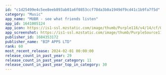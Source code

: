 ```yaml
---
id: "c1d25499e4c5ee8eeb893ab01a6f0853ccf78da3b0a1949df9cd41c1b9fa7f5d"
category: "Music"
app_name: "MUBR - see what friends listen"
app_id: 1641005124
app_icon: https://is1-ssl.mzstatic.com/image/thumb/Purple116/v4/14/cf/0e/14cf0e9c-a009-3271-5cef-93eb8b67ad2c/AppIcon-0-0-1x_U007emarketing-0-7-0-85-220.png/1024x1024bb.png
app_screenshot: https://is1-ssl.mzstatic.com/image/thumb/PurpleSource116/v4/e4/bd/9a/e4bd9a35-5027-a073-013e-b80d3e131f58/39c3e2d4-f2ee-4ab5-a2cf-efcee69e36b5_Frame_108.jpg/1242x2688bb.png
publisher_id: 1684353172
publisher_name: "BIP APPS LTD"
rank: 60
most_recent_release: 2024-02-01 00:00:00
release_count_in_past_year: 29
release_count_in_past_year_category: 11
release_count_in_past_year_top_in_category: 30
---
```

